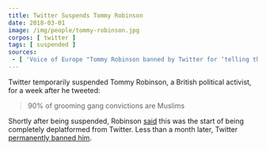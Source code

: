 ```yaml
---
title: Twitter Suspends Tommy Robinson
date: 2018-03-01
image: /img/people/tommy-robinson.jpg
corpos: [ twitter ]
tags: [ suspended ]
sources:
 - [ 'Voice of Europe "Tommy Robinson banned by Twitter for ‘telling the truth’ about grooming gangs" (1 Mar 2018)', 'https://archive.vn/4QPZI' ]
---
```


Twitter temporarily suspended Tommy Robinson, a British political activist, for
a week after he tweeted:
> 90% of grooming gang convictions are Muslims

Shortly after being suspended, Robinson
[said](https://archive.vn/4QPZI#selection-439.0-443.230) this was the start of
being completely deplatformed from Twitter. Less than a month later, Twitter
[permanently banned him](/e/twitter-bans-tommy-robinson/).
